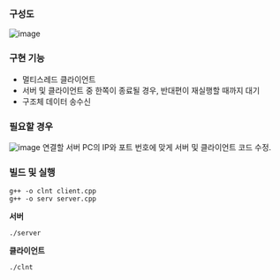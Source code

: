 ### 구성도
![image](https://github.com/wintercamo3482/project_TCP/assets/146147393/32941909-8214-4c7a-8db8-5916fbf7b828)

### 구현 기능
+ 멀티스레드 클라이언트
+ 서버 및 클라이언트 중 한쪽이 종료될 경우, 반대편이 재실행할 때까지 대기
+ 구조체 데이터 송수신

### 필요할 경우
![image](https://github.com/wintercamo3482/project_TCP/assets/146147393/38067aa9-7215-4f6a-98f7-3543a6715d8a)
연결할 서버 PC의 IP와 포트 번호에 맞게 서버 및 클라이언트 코드 수정.

### 빌드 및 실행
```
g++ -o clnt client.cpp
g++ -o serv server.cpp
```
**서버**
```
./server
```
**클라이언트**
```
./clnt
```
